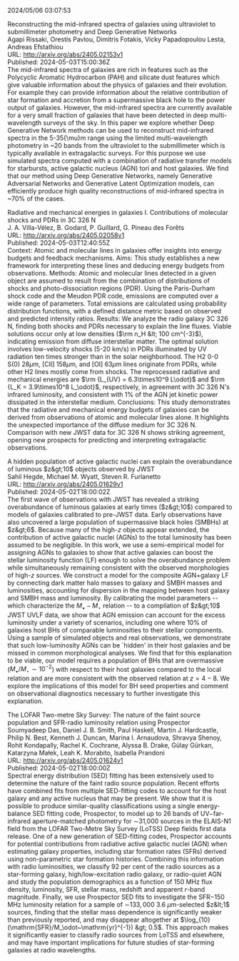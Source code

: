 2024/05/06 03:07:53  

Reconstructing the mid-infrared spectra of galaxies using ultraviolet to
  submillimeter photometry and Deep Generative Networks  
Agapi Rissaki, Orestis Pavlou, Dimitris Fotakis, Vicky Papadopoulou Lesta, Andreas Efstathiou  
URL: http://arxiv.org/abs/2405.02153v1  
Published: 2024-05-03T15:00:36Z  
  The mid-infrared spectra of galaxies are rich in features such as the Polycyclic Aromatic Hydrocarbon (PAH) and silicate dust features which give valuable information about the physics of galaxies and their evolution. For example they can provide information about the relative contribution of star formation and accretion from a supermassive black hole to the power output of galaxies. However, the mid-infrared spectra are currently available for a very small fraction of galaxies that have been detected in deep multi-wavelength surveys of the sky. In this paper we explore whether Deep Generative Network methods can be used to reconstruct mid-infrared spectra in the 5-35{\mu}m range using the limited multi-wavelength photometry in ~20 bands from the ultraviolet to the submillimeter which is typically available in extragalactic surveys. For this purpose we use simulated spectra computed with a combination of radiative transfer models for starbursts, active galactic nucleus (AGN) tori and host galaxies. We find that our method using Deep Generative Networks, namely Generative Adversarial Networks and Generative Latent Optimization models, can efficiently produce high quality reconstructions of mid-infrared spectra in ~70% of the cases.   

Radiative and mechanical energies in galaxies I. Contributions of
  molecular shocks and PDRs in 3C 326 N  
J. A. Villa-Vélez, B. Godard, P. Guillard, G. Pineau des Forêts  
URL: http://arxiv.org/abs/2405.02058v1  
Published: 2024-05-03T12:40:55Z  
  Context: Atomic and molecular lines in galaxies offer insights into energy budgets and feedback mechanisms. Aims: This study establishes a new framework for interpreting these lines and deducing energy budgets from observations. Methods: Atomic and molecular lines detected in a given object are assumed to result from the combination of distributions of shocks and photo-dissociation regions (PDR). Using the Paris-Durham shock code and the Meudon PDR code, emissions are computed over a wide range of parameters. Total emissions are calculated using probability distribution functions, with a defined distance metric based on observed and predicted intensity ratios. Results: We analyze the radio galaxy 3C 326 N, finding both shocks and PDRs necessary to explain the line fluxes. Viable solutions occur only at low densities ($\rm n_H &lt; 100 cm^{-3}$), indicating emission from diffuse interstellar matter. The optimal solution involves low-velocity shocks (5-20 km/s) in PDRs illuminated by UV radiation ten times stronger than in the solar neighborhood. The H$2$ 0-0 S(0) $28 \mu$m, [CII] $158 \mu$m, and [OI] $63 \mu$m lines originate from PDRs, while other H$2$ lines mostly come from shocks. The reprocessed radiative and mechanical energies are $\rm {L_{UV} = 6.3\times10^9 L\odot}$ and $\rm {L_K = 3.9\times10^8 L_\odot}$, respectively, in agreement with 3C 326 N's infrared luminosity, and consistent with 1% of the AGN jet kinetic power dissipated in the interstellar medium. Conclusions: This study demonstrates that the radiative and mechanical energy budgets of galaxies can be derived from observations of atomic and molecular lines alone. It highlights the unexpected importance of the diffuse medium for 3C 326 N. Comparison with new JWST data for 3C 326 N shows striking agreement, opening new prospects for predicting and interpreting extragalactic observations.   

A hidden population of active galactic nuclei can explain the
  overabundance of luminous $z&gt;10$ objects observed by JWST  
Sahil Hegde, Michael M. Wyatt, Steven R. Furlanetto  
URL: http://arxiv.org/abs/2405.01629v1  
Published: 2024-05-02T18:00:02Z  
  The first wave of observations with JWST has revealed a striking overabundance of luminous galaxies at early times ($z&gt;10$) compared to models of galaxies calibrated to pre-JWST data. Early observations have also uncovered a large population of supermassive black holes (SMBHs) at $z&gt;6$. Because many of the high-$z$ objects appear extended, the contribution of active galactic nuclei (AGNs) to the total luminosity has been assumed to be negligible. In this work, we use a semi-empirical model for assigning AGNs to galaxies to show that active galaxies can boost the stellar luminosity function (LF) enough to solve the overabundance problem while simultaneously remaining consistent with the observed morphologies of high-$z$ sources. We construct a model for the composite AGN+galaxy LF by connecting dark matter halo masses to galaxy and SMBH masses and luminosities, accounting for dispersion in the mapping between host galaxy and SMBH mass and luminosity. By calibrating the model parameters -- which characterize the $M_\bullet-M_\star$ relation -- to a compilation of $z&gt;10$ JWST UVLF data, we show that AGN emission can account for the excess luminosity under a variety of scenarios, including one where 10\% of galaxies host BHs of comparable luminosities to their stellar components. Using a sample of simulated objects and real observations, we demonstrate that such low-luminosity AGNs can be `hidden' in their host galaxies and be missed in common morphological analyses. We find that for this explanation to be viable, our model requires a population of BHs that are overmassive ($M_\bullet/M_\star\sim10^{-2}$) with respect to their host galaxies compared to the local relation and are more consistent with the observed relation at $z=4-8$. We explore the implications of this model for BH seed properties and comment on observational diagnostics necessary to further investigate this explanation.   

The LOFAR Two-metre Sky Survey: The nature of the faint source
  population and SFR-radio luminosity relation using Prospector  
Soumyadeep Das, Daniel J. B. Smith, Paul Haskell, Martin J. Hardcastle, Philip N. Best, Kenneth J. Duncan, Marina I. Arnaudova, Shravya Shenoy, Rohit Kondapally, Rachel K. Cochrane, Alyssa B. Drake, Gülay Gürkan, Katarzyna Małek, Leah K. Morabito, Isabella Prandoni  
URL: http://arxiv.org/abs/2405.01624v1  
Published: 2024-05-02T18:00:00Z  
  Spectral energy distribution (SED) fitting has been extensively used to determine the nature of the faint radio source population. Recent efforts have combined fits from multiple SED-fitting codes to account for the host galaxy and any active nucleus that may be present. We show that it is possible to produce similar-quality classifications using a single energy-balance SED fitting code, Prospector, to model up to 26 bands of UV$-$far-infrared aperture-matched photometry for $\sim$31,000 sources in the ELAIS-N1 field from the LOFAR Two-Metre Sky Survey (LoTSS) Deep fields first data release. One of a new generation of SED-fitting codes, Prospector accounts for potential contributions from radiative active galactic nuclei (AGN) when estimating galaxy properties, including star formation rates (SFRs) derived using non-parametric star formation histories. Combining this information with radio luminosities, we classify 92 per cent of the radio sources as a star-forming galaxy, high/low-excitation radio galaxy, or radio-quiet AGN and study the population demographics as a function of 150 MHz flux density, luminosity, SFR, stellar mass, redshift and apparent $r$-band magnitude. Finally, we use Prospector SED fits to investigate the SFR$-$150 MHz luminosity relation for a sample of $\sim$$133,000~3.6~\mu$m-selected $z&lt;1$ sources, finding that the stellar mass dependence is significantly weaker than previously reported, and may disappear altogether at $\log_{10} (\mathrm{SFR}/M_\odot~\mathrm{yr}^{-1}) &gt; 0.5$. This approach makes it significantly easier to classify radio sources from LoTSS and elsewhere, and may have important implications for future studies of star-forming galaxies at radio wavelengths.   

